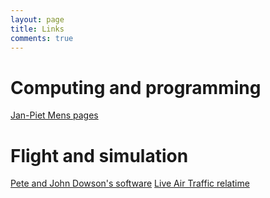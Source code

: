 ```yaml
---
layout: page
title: Links
comments: true
---
```


# Computing and programming

[Jan-Piet Mens pages](https://jpmens.net/)

# Flight and simulation

[Pete and John Dowson's software](http://www.fsuipc.com/)
[Live Air Traffic relatime](https://www.liveatc.net/)
